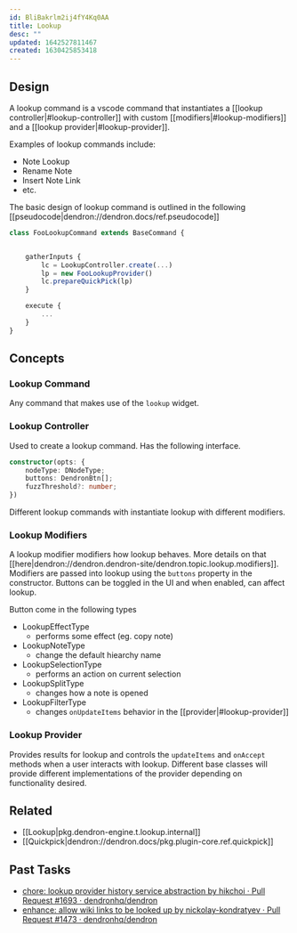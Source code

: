 ```yaml
---
id: BliBakrlm2ij4fY4Kq0AA
title: Lookup
desc: ""
updated: 1642527811467
created: 1630425853418
---
```


## Design

A lookup command is a vscode command that instantiates a [[lookup controller|#lookup-controller]] with custom [[modifiers|#lookup-modifiers]] and a [[lookup provider|#lookup-provider]].

Examples of lookup commands include:

- Note Lookup
- Rename Note
- Insert Note Link
- etc.

The basic design of lookup command is outlined in the following [[pseudocode|dendron://dendron.docs/ref.pseudocode]]

```ts
class FooLookupCommand extends BaseCommand {


    gatherInputs {
        lc = LookupController.create(...)
        lp = new FooLookupProvider()
        lc.prepareQuickPick(lp)
    }

    execute {
        ...
    }
}
```

## Concepts

### Lookup Command

Any command that makes use of the `lookup` widget.

### Lookup Controller

Used to create a lookup command. Has the following interface.

```ts
constructor(opts: {
    nodeType: DNodeType;
    buttons: DendronBtn[];
    fuzzThreshold?: number;
})
```

Different lookup commands with instantiate lookup with different modifiers.

### Lookup Modifiers

A lookup modifier modifiers how lookup behaves. More details on that [[here|dendron://dendron.dendron-site/dendron.topic.lookup.modifiers]].
Modifiers are passed into lookup using the `buttons` property in the constructor. Buttons can be toggled in the UI and when enabled, can affect lookup.

Button come in the following types

- LookupEffectType
  - performs some effect (eg. copy note)
- LookupNoteType
  - change the default hiearchy name
- LookupSelectionType
  - performs an action on current selection
- LookupSplitType
  - changes how a note is opened
- LookupFilterType
  - changes `onUpdateItems` behavior in the [[provider|#lookup-provider]]

### Lookup Provider

Provides results for lookup and controls the `updateItems` and `onAccept` methods when a user interacts with lookup. Different base classes will provide different implementations of the provider depending on functionality desired.

## Related

- [[Lookup|pkg.dendron-engine.t.lookup.internal]]
- [[Quickpick|dendron://dendron.docs/pkg.plugin-core.ref.quickpick]]

## Past Tasks

- [chore: lookup provider history service abstraction by hikchoi · Pull Request #1693 · dendronhq/dendron](https://github.com/dendronhq/dendron/pull/1693)
- [enhance: allow wiki links to be looked up by nickolay-kondratyev · Pull Request #1473 · dendronhq/dendron](https://github.com/dendronhq/dendron/pull/1473/files)
